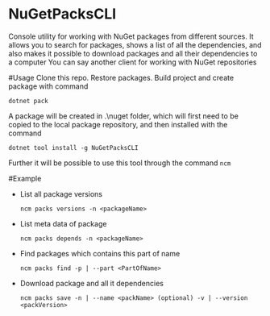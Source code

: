 # NuGetPacksCLI
Console utility for working with NuGet packages from different sources. It allows you to search for packages, shows a list of all the dependencies, and also makes it possible to download packages and all their dependencies to a computer
You can say another client for working with NuGet repositories

#Usage
Clone this repo. Restore packages.
Build project and create package with command 
```
dotnet pack
```
A package will be created in .\nuget folder, which will first need to be copied to the local package repository, and then installed with the command
```
dotnet tool install -g NuGetPacksCLI
```
Further it will be possible to use this tool through the command `ncm`

#Example 
 - List all package versions
   ```
   ncm packs versions -n <packageName>
   ```
 - List meta data of package
   ```
   ncm packs depends -n <packageName>
   ```
 - Find packages which contains this part of name
   ```
   ncm packs find -p | --part <PartOfName>
   ```
 - Download package and all it dependencies
   ```
   ncm packs save -n | --name <packName> (optional) -v | --version <packVersion>
   ```
